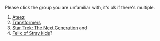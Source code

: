 Please click the group you are unfamiliar with, it's ok if there's multiple.
1. [Ateez](ateez-info.md)
2. [Transformers](transformers-info.md)
3. [Star Trek: The Next Generation](https://monip1.github.io/fun-things/star-trek-info.html) and
4. [Felix of Stray kids](https://monip1.github.io/fun-things/felix-info.html)?